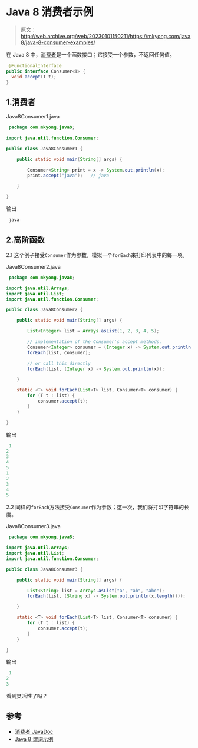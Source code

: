 # Java 8 消费者示例

> 原文：<http://web.archive.org/web/20230101150211/https://mkyong.com/java8/java-8-consumer-examples/>

在 Java 8 中，[消费者](http://web.archive.org/web/20221207231739/https://docs.oracle.com/javase/8/docs/api/java/util/function/Consumer.html)是一个函数接口；它接受一个参数，不返回任何值。

```java
 @FunctionalInterface
public interface Consumer<T> {
  void accept(T t);
} 
```

## 1.消费者

Java8Consumer1.java

```java
 package com.mkyong.java8;

import java.util.function.Consumer;

public class Java8Consumer1 {

    public static void main(String[] args) {

        Consumer<String> print = x -> System.out.println(x);
        print.accept("java");   // java

    }

} 
```

输出

```java
 java 
```

## 2.高阶函数

2.1 这个例子接受`Consumer`作为参数，模拟一个`forEach`来打印列表中的每一项。

Java8Consumer2.java

```java
 package com.mkyong.java8;

import java.util.Arrays;
import java.util.List;
import java.util.function.Consumer;

public class Java8Consumer2 {

    public static void main(String[] args) {

        List<Integer> list = Arrays.asList(1, 2, 3, 4, 5);

        // implementation of the Consumer's accept methods.
        Consumer<Integer> consumer = (Integer x) -> System.out.println(x);
        forEach(list, consumer);

        // or call this directly
        forEach(list, (Integer x) -> System.out.println(x));

    }

    static <T> void forEach(List<T> list, Consumer<T> consumer) {
        for (T t : list) {
            consumer.accept(t);
        }
    }

} 
```

输出

```java
 1
2
3
4
5
1
2
3
4
5 
```

2.2 同样的`forEach`方法接受`Consumer`作为参数；这一次，我们将打印字符串的长度。

Java8Consumer3.java

```java
 package com.mkyong.java8;

import java.util.Arrays;
import java.util.List;
import java.util.function.Consumer;

public class Java8Consumer3 {

    public static void main(String[] args) {

        List<String> list = Arrays.asList("a", "ab", "abc");
        forEach(list, (String x) -> System.out.println(x.length()));

    }

    static <T> void forEach(List<T> list, Consumer<T> consumer) {
        for (T t : list) {
            consumer.accept(t);
        }
    }

} 
```

输出

```java
 1
2
3 
```

看到灵活性了吗？

## 参考

*   [消费者 JavaDoc](http://web.archive.org/web/20221207231739/https://docs.oracle.com/javase/8/docs/api/java/util/function/Consumer.html)
*   [Java 8 谓词示例](/web/20221207231739/https://mkyong.com/java8/java-8-predicate-examples/)

<input type="hidden" id="mkyong-current-postId" value="15413">